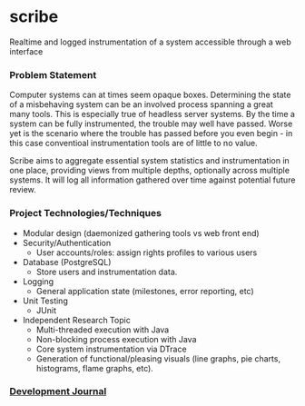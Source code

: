 # scribe
Realtime and logged instrumentation of a system accessible through a web
interface

### Problem Statement
Computer systems can at times seem opaque boxes.  Determining the state of
a misbehaving system can be an involved process spanning a great many tools.
This is especially true of headless server systems.  By the time a system can
be fully instrumented, the trouble may well have passed.  Worse yet is the
scenario where the trouble has passed before you even begin - in this case
conventioal instrumentation tools are of little to no value.

Scribe aims to aggregate essential system statistics and instrumentation in
one place, providing views from multiple depths, optionally across multiple
systems.  It will log all information gathered over time against potential
future review.

### Project Technologies/Techniques
* Modular design (daemonized gathering tools vs web front end)
* Security/Authentication
   * User accounts/roles: assign rights profiles to various users
* Database (PostgreSQL)
    * Store users and instrumentation data.
* Logging
    * General application state (milestones, error reporting, etc)
* Unit Testing
    * JUnit
* Independent Research Topic
    * Multi-threaded execution with Java
    * Non-blocking process execution with Java
    * Core system instrumentation via DTrace
    * Generation of functional/pleasing visuals (line graphs, pie charts,
      histograms, flame graphs, etc).

### [Development Journal](Journal.md)
